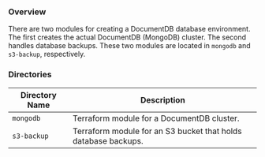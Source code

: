 ### Overview

There are two modules for creating a DocumentDB database environment.  The first creates the actual DocumentDB (MongoDB) 
cluster.  The second handles database backups.  These two modules are located in `mongodb` and `s3-backup`, 
respectively.

### Directories

| Directory Name    | Description                                                                 |
|-------------------|-----------------------------------------------------------------------------|
| `mongodb`         | Terraform module for a DocumentDB cluster.                                  |
| `s3-backup`       | Terraform module for an S3 bucket that holds database backups.              |